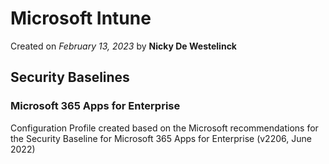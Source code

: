 # Microsoft Intune
Created on *February 13, 2023* by **Nicky De Westelinck**

## Security Baselines 
### Microsoft 365 Apps for Enterprise 
Configuration Profile created based on the Microsoft recommendations for the Security Baseline for Microsoft 365 Apps for Enterprise (v2206, June 2022)
